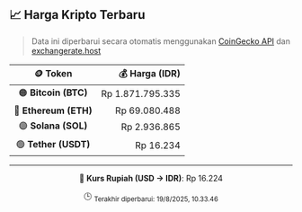 

<!-- HARGA_KRIPTO -->
## 📈 Harga Kripto Terbaru

> Data ini diperbarui secara otomatis menggunakan [CoinGecko API](https://www.coingecko.com/) dan [exchangerate.host](https://exchangerate.host/)

<div align="center">

| 🪙 Token | 💰 Harga (IDR) |
|:------:|---------------:|
| 🟠 **Bitcoin (BTC)**   | Rp 1.871.795.335 |
| 🔵 **Ethereum (ETH)**  | Rp 69.080.488 |
| 🟣 **Solana (SOL)**    | Rp 2.936.865 |
| 🟢 **Tether (USDT)**   | Rp 16.234 |

---

💱 **Kurs Rupiah (USD → IDR)**: Rp 16.224

🕒 <sub>Terakhir diperbarui: 19/8/2025, 10.33.46</sub>

</div>
<!-- /HARGA_KRIPTO -->